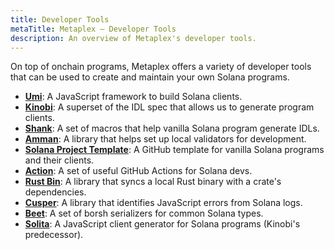 ```yaml
---
title: Developer Tools
metaTitle: Metaplex — Developer Tools
description: An overview of Metaplex's developer tools.
---
```


On top of onchain programs, Metaplex offers a variety of developer tools that can be used to create and maintain your own Solana programs.

- [**Umi**](/umi): A JavaScript framework to build Solana clients.
- [**Kinobi**](https://github.com/metaplex-foundation/kinobi): A superset of the IDL spec that allows us to generate program clients.
- [**Shank**](https://github.com/metaplex-foundation/shank): A set of macros that help vanilla Solana program generate IDLs.
- [**Amman**](/amman): A library that helps set up local validators for development.
- [**Solana Project Template**](https://github.com/metaplex-foundation/solana-project-template): A GitHub template for vanilla Solana programs and their clients.
- [**Action**](https://github.com/metaplex-foundation/actions): A set of useful GitHub Actions for Solana devs.
- [**Rust Bin**](https://github.com/metaplex-foundation/rustbin): A library that syncs a local Rust binary with a crate's dependencies.
- [**Cusper**](https://github.com/metaplex-foundation/cusper): A library that identifies JavaScript errors from Solana logs.
- [**Beet**](https://github.com/metaplex-foundation/beet): A set of borsh serializers for common Solana types.
- [**Solita**](https://github.com/metaplex-foundation/solita): A JavaScript client generator for Solana programs (Kinobi's predecessor).
